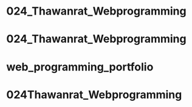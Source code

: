 # 024_Thawanrat_Webprogramming
# 024_Thawanrat_Webprogramming
# web_programming_portfolio
# 024Thawanrat_Webprogramming
